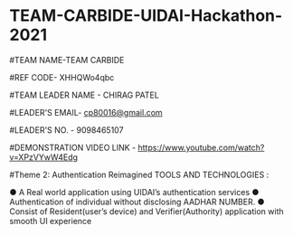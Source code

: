 # TEAM-CARBIDE-UIDAI-Hackathon-2021

#TEAM NAME-TEAM CARBIDE

#REF CODE- XHHQWo4qbc

#TEAM LEADER NAME - CHIRAG PATEL

#LEADER'S EMAIL- cp80016@gmail.com

#LEADER'S NO. - 9098465107

#DEMONSTRATION VIDEO LINK - https://www.youtube.com/watch?v=XPzVYwW4Edg

#Theme 2: Authentication Reimagined
TOOLS  AND TECHNOLOGIES :

● A Real world application using 
UIDAI’s authentication services
● Authentication of individual 
without disclosing AADHAR 
NUMBER.
● Consist of Resident(user’s 
device) and Verifier(Authority) 
application with smooth UI 
experience
